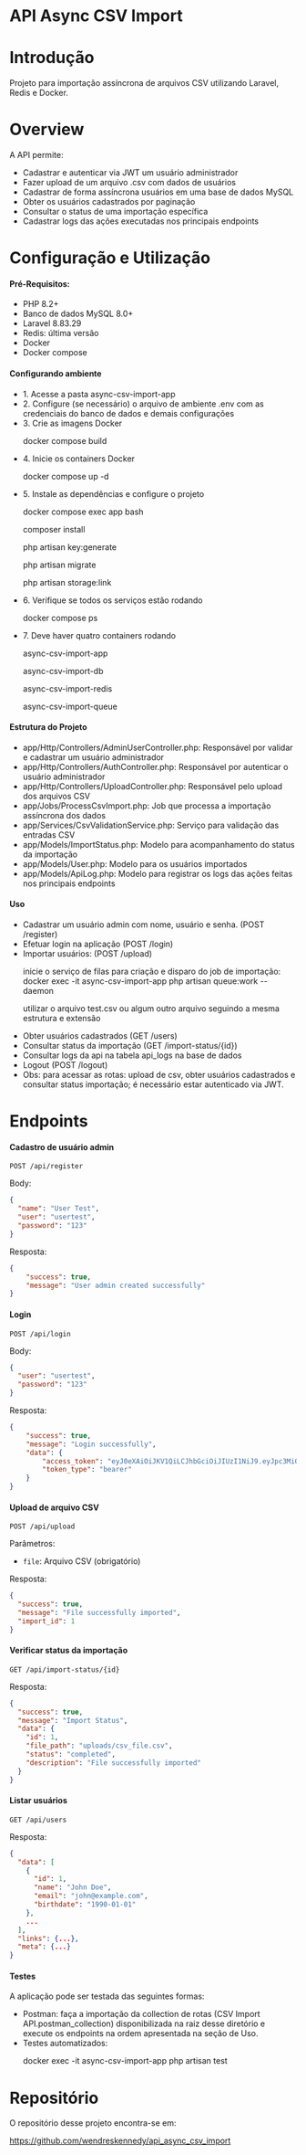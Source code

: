 # API Async CSV Import

# Introdução

Projeto para importação assíncrona de arquivos CSV utilizando Laravel, Redis e Docker.

# Overview

A API permite:
    <br>
    <ul>
       <li>Cadastrar e autenticar via JWT um usuário administrador</li>
       <li>Fazer upload de um arquivo .csv com dados de usuários</li>
       <li>Cadastrar de forma assíncrona usuários em uma base de dados MySQL</li>
       <li>Obter os usuários cadastrados por paginação</li>
       <li>Consultar o status de uma importação específica</li>
       <li>Cadastrar logs das ações executadas nos principais endpoints</li>
    </ul>

# Configuração e Utilização

<h4>Pré-Requisitos:</h4>
   <ul>
      <li>PHP 8.2+</li>
      <li>Banco de dados MySQL 8.0+</li>
      <li>Laravel 8.83.29</li>
      <li>Redis: última versão</li>
      <li>Docker</li>
      <li>Docker compose</li>
   </ul>

<h4>Configurando ambiente</h4>
   <ul>
      <li>1. Acesse a pasta async-csv-import-app</li>
      <li>2. Configure (se necessário) o arquivo de ambiente .env com as credenciais do banco de dados e demais configurações</li>
      <li>3. Crie as imagens Docker
            <p>docker compose build</p>
      </li>
      <li>4. Inicie os containers Docker
            <p>docker compose up -d</p>
      </li>
      <li>5. Instale as dependências e configure o projeto
            <p>docker compose exec app bash</p>
            <p>composer install</p>
            <p>php artisan key:generate</p>
            <p>php artisan migrate</p>
            <p>php artisan storage:link</p>
      </li>
      <li>6. Verifique se todos os serviços estão rodando
            <p>docker compose ps</p>
      </li>
      <li>7. Deve haver quatro containers rodando
           <p>async-csv-import-app</p>
           <p>async-csv-import-db</p>
           <p>async-csv-import-redis</p>
           <p>async-csv-import-queue</p>
      </li>
   </ul>

<h4>Estrutura do Projeto</h4>

<ul>
    <li>app/Http/Controllers/AdminUserController.php: Responsável por validar e cadastrar um usuário administrador</li>
    <li>app/Http/Controllers/AuthController.php: Responsável por autenticar o usuário administrador</li>
    <li>app/Http/Controllers/UploadController.php: Responsável pelo upload dos arquivos CSV</li>
    <li>app/Jobs/ProcessCsvImport.php: Job que processa a importação assíncrona dos dados</li>
    <li>app/Services/CsvValidationService.php: Serviço para validação das entradas CSV</li>
    <li>app/Models/ImportStatus.php: Modelo para acompanhamento do status da importação</li>
    <li>app/Models/User.php: Modelo para os usuários importados</li>
    <li>app/Models/ApiLog.php: Modelo para registrar os logs das ações feitas nos principais endpoints</li>
</ul>

<h4>Uso</h4>
   <ul>
      <li>Cadastrar um usuário admin com nome, usuário e senha. (POST /register)
      </li>
      <li>Efetuar login na aplicação (POST /login)
      </li>
      <li>Importar usuários: (POST /upload)
            <p>inicie o serviço de filas para criação e disparo do job de importação: docker exec -it async-csv-import-app php artisan queue:work --daemon</p>
            <p>utilizar o arquivo test.csv ou algum outro arquivo seguindo a mesma estrutura e extensão</p>
      </li>
      <li>Obter usuários cadastrados (GET /users)
      </li>
      <li>Consultar status da importação (GET /import-status/{id})
      </li>
      <li>Consultar logs da api na tabela api_logs na base de dados
      </li>
      <li>Logout (POST /logout)
      </li>
      <li>Obs: para acessar as rotas: upload de csv, obter usuários cadastrados e consultar status importação; é necessário estar autenticado via JWT.
      </li>
   </ul>

# Endpoints

#### Cadastro de usuário admin

```
POST /api/register
```

Body:

```json
{
  "name": "User Test",
  "user": "usertest",
  "password": "123"
}
```

Resposta:

```json
{
    "success": true,
    "message": "User admin created successfully"
}
```

#### Login

```
POST /api/login
```

Body:

```json
{
  "user": "usertest",
  "password": "123"
}
```

Resposta:

```json
{
    "success": true,
    "message": "Login successfully",
    "data": {
        "access_token": "eyJ0eXAiOiJKV1QiLCJhbGciOiJIUzI1NiJ9.eyJpc3MiOiJodHRwOi8vbG9jYWxob3N0OjgwMDAvYXBpL2xvZ2luIiwiaWF0IjoxNzQzMTYyNjA5LCJleHAiOjE3NDMxNjYyMDksIm5iZiI6MTc0MzE2MjYwOSwianRpIjoiblhOc1doODZFajZGUjFYOCIsInN1YiI6IjYiLCJwcnYiOiJjODI5MjIzODM1ZDExMTM4ZjA4YWNlNTZmZmE2NjI4YmMyNjgzY2I1In0.EfdtNpRnTcD1Uqilcdb1AGVupn-iCsF6J5G22n5Hl84",
        "token_type": "bearer"
    }
}
```

#### Upload de arquivo CSV

```
POST /api/upload
```

Parâmetros:

- `file`: Arquivo CSV (obrigatório)

Resposta:

```json
{
  "success": true,
  "message": "File successfully imported",
  "import_id": 1
}
```

#### Verificar status da importação

```
GET /api/import-status/{id}
```

Resposta:

```json
{
  "success": true,
  "message": "Import Status",
  "data": {
    "id": 1,
    "file_path": "uploads/csv_file.csv",
    "status": "completed",
    "description": "File successfully imported"
  }
}
```

#### Listar usuários

```
GET /api/users
```

Resposta:

```json
{
  "data": [
    {
      "id": 1,
      "name": "John Doe",
      "email": "john@example.com",
      "birthdate": "1990-01-01"
    },
    ...
  ],
  "links": {...},
  "meta": {...}
}
```

<h4>Testes</h4>
    A aplicação pode ser testada das seguintes formas:
<ul>
    <li>Postman: faça a importação da collection de rotas (CSV Import API.postman_collection) disponibilizada na raiz desse diretório e execute os endpoints na ordem apresentada na seção de Uso.
    </li>
    <li>Testes automatizados:
        <p>docker exec -it async-csv-import-app php artisan test</p>
    </li>
</ul>

# Repositório

O repositório desse projeto encontra-se em:

<https://github.com/wendreskennedy/api_async_csv_import>
